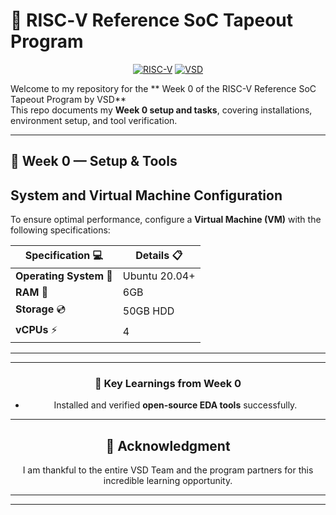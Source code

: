 # 🚀 RISC‑V Reference SoC Tapeout Program 
<div align="center">

[![RISC-V](https://img.shields.io/badge/RISC--V-Tapeout-blue?style=for-the-badge&logo=riscv)](https://riscv.org/)
[![VSD](https://img.shields.io/badge/VSD-Program-orange?style=for-the-badge)](https://vsdiat.vlsisystemdesign.com/)

</div>

Welcome to my repository for the ** Week 0 of the RISC-V Reference SoC Tapeout Program by VSD**   
This repo documents my **Week 0 setup and tasks**, covering installations, environment setup, and tool verification.  

---

## 📅 Week 0 — Setup & Tools  
##  **System and Virtual Machine Configuration**

To ensure optimal performance,  configure a **Virtual Machine (VM)** with the following specifications:

<div align="center">

| **Specification** 💻    | **Details** 📋          |
|-----------------------|-----------------------|
| **Operating System** 🐧  | Ubuntu 20.04+         |
| **RAM** 💾               | 6GB                   |
| **Storage** 💿           | 50GB HDD              |
| **vCPUs** ⚡             | 4                     |

---


---

### 🌟 Key Learnings from Week 0  
- Installed and verified **open-source EDA tools** successfully.

---

## 🙏 Acknowledgment  

I am thankful to the entire VSD Team and the program partners for this incredible learning opportunity.  
 

--- 

---
